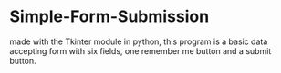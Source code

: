 # Simple-Form-Submission
made with the Tkinter module in python, this program is a basic data accepting form with six fields, one remember me button and a submit button. 
